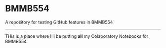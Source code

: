 # BMMB554
A repository for testing GitHub features in BMMB554

----

THis is a place where I'll be putting **all** my Colaboratory Notebooks for BMMB554
